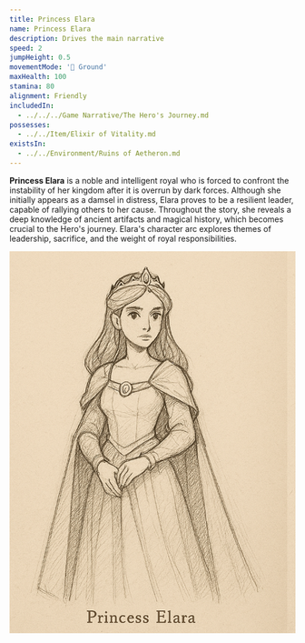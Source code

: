 ```yaml
---
title: Princess Elara
name: Princess Elara
description: Drives the main narrative
speed: 2
jumpHeight: 0.5
movementMode: '🏃 Ground'
maxHealth: 100
stamina: 80
alignment: Friendly
includedIn:
  - ../../../Game Narrative/The Hero's Journey.md
possesses:
  - ../../Item/Elixir of Vitality.md
existsIn:
  - ../../Environment/Ruins of Aetheron.md
---
```


**Princess Elara** is a noble and intelligent royal who is forced to confront the instability of her kingdom after it is overrun by dark forces. Although she initially appears as a damsel in distress, Elara proves to be a resilient leader, capable of rallying others to her cause. Throughout the story, she reveals a deep knowledge of ancient artifacts and magical history, which becomes crucial to the Hero's journey. Elara's character arc explores themes of leadership, sacrifice, and the weight of royal responsibilities.

![](../../../files/princess-elara-sketch.png)